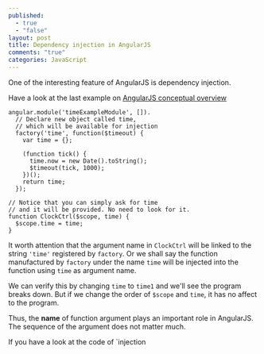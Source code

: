```yaml
---
published: 
  - true
  - "false"
layout: post
title: Dependency injection in AngularJS
comments: "true"
categories: JavaScript
---
```


One of the interesting feature of AngularJS is dependency injection.

Have a look at the last example on [AngularJS conceptual overview](http://docs.angularjs.org/guide/concepts)

```
angular.module('timeExampleModule', []).
  // Declare new object called time,
  // which will be available for injection
  factory('time', function($timeout) {
    var time = {};
 
    (function tick() {
      time.now = new Date().toString();
      $timeout(tick, 1000);
    })();
    return time;
  });
 
// Notice that you can simply ask for time
// and it will be provided. No need to look for it.
function ClockCtrl($scope, time) {
  $scope.time = time;
}
```

It worth attention that the argument name in `ClockCtrl` will be linked to the string `'time'` registered by `factory`. Or we shall say the function manufactured by `factory` under the name `time` will be injected into the function using `time` as argument name.

We can verify this by changing `time` to `time1` and we'll see the program breaks down. But if we change the order of `$scope` and `time`, it has no affect to the program.

Thus, the **name** of function argument plays an important role in AngularJS. The sequence of the argument does not matter much.

If you have a look at the code of `injection